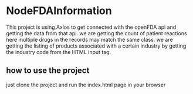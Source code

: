 # NodeFDAInformation
This project is using Axios to get connected with the openFDA api and getting the data from that api.
we are getting the count of patient reactions here multiple drugs in the records may match the same class.
we are getting the listing of products associated with a certain industry by getting the industry code from the HTML input tag.
## how to use the project 

just clone the project and run the index.html page in your browser


